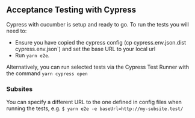 ## Acceptance Testing with Cypress

Cypress with cucumber is setup and ready to go. To run the tests you will need to:

- Ensure you have copied the cypress config (cp cypress.env.json.dist cypress.env.json`) and set the base URL to your local url
- Run `yarn e2e`.

Alternatively, you can run selected tests via the Cypress Test Runner with the command `yarn cypress open`

### Subsites

You can specify a different URL to the one defined in config files when running the tests, e.g. `$ yarn e2e -e baseUrl=http://my-subsite.test/`